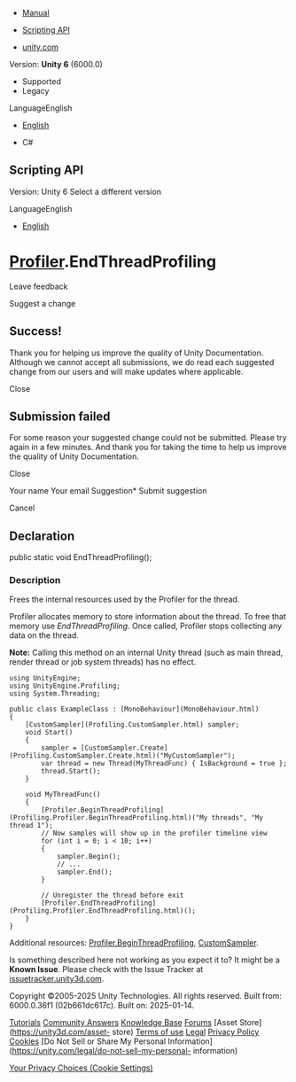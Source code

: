 [ ]()

  * [Manual](../Manual/index.html)
  * [Scripting API](../ScriptReference/index.html)

  * [unity.com](https://unity.com/)

Version: **Unity 6** (6000.0)

  * Supported
  * Legacy

LanguageEnglish

  * [English]()

  * C#

[ ](https://docs.unity3d.com)

## Scripting API

Version: Unity 6 Select a different version

LanguageEnglish

  * [English]()

#  [Profiler](Profiling.Profiler.html).EndThreadProfiling

Leave feedback

Suggest a change

## Success!

Thank you for helping us improve the quality of Unity Documentation. Although
we cannot accept all submissions, we do read each suggested change from our
users and will make updates where applicable.

Close

## Submission failed

For some reason your suggested change could not be submitted. Please <a>try
again</a> in a few minutes. And thank you for taking the time to help us
improve the quality of Unity Documentation.

Close

Your name Your email Suggestion* Submit suggestion

Cancel

[ ]()

## Declaration

public static void EndThreadProfiling();

### Description

Frees the internal resources used by the Profiler for the thread.

Profiler allocates memory to store information about the thread. To free that
memory use _EndThreadProfiling_. Once called, Profiler stops collecting any
data on the thread.  
  
**Note:** Calling this method on an internal Unity thread (such as main
thread, render thread or job system threads) has no effect.

    
    
    using UnityEngine;
    using UnityEngine.Profiling;
    using System.Threading;  
      
    public class ExampleClass : [MonoBehaviour](MonoBehaviour.html)
    {
        [CustomSampler](Profiling.CustomSampler.html) sampler;
        void Start()
        {
            sampler = [CustomSampler.Create](Profiling.CustomSampler.Create.html)("MyCustomSampler");
            var thread = new Thread(MyThreadFunc) { IsBackground = true };
            thread.Start();
        }  
      
        void MyThreadFunc()
        {
            [Profiler.BeginThreadProfiling](Profiling.Profiler.BeginThreadProfiling.html)("My threads", "My thread 1");
            // Now samples will show up in the profiler timeline view
            for (int i = 0; i < 10; i++)
            {
                sampler.Begin();
                // ...
                sampler.End();
            }  
      
            // Unregister the thread before exit
            [Profiler.EndThreadProfiling](Profiling.Profiler.EndThreadProfiling.html)();
        }
    }
    

Additional resources:
[Profiler.BeginThreadProfiling](Profiling.Profiler.BeginThreadProfiling.html),
[CustomSampler](Profiling.CustomSampler.html).

Is something described here not working as you expect it to? It might be a
**Known Issue**. Please check with the Issue Tracker at
[issuetracker.unity3d.com](https://issuetracker.unity3d.com).

Copyright ©2005-2025 Unity Technologies. All rights reserved. Built from:
6000.0.36f1 (02b661dc617c). Built on: 2025-01-14.

[Tutorials](https://unity3d.com/learn) [Community
Answers](https://answers.unity3d.com) [Knowledge
Base](https://support.unity3d.com/hc/en-us)
[Forums](https://forum.unity3d.com) [Asset Store](https://unity3d.com/asset-
store) [Terms of use](https://docs.unity3d.com/Manual/TermsOfUse.html)
[Legal](https://unity.com/legal) [Privacy
Policy](https://unity.com/legal/privacy-policy)
[Cookies](https://unity.com/legal/cookie-policy) [Do Not Sell or Share My
Personal Information](https://unity.com/legal/do-not-sell-my-personal-
information)

[Your Privacy Choices (Cookie Settings)](javascript:void\(0\);)

